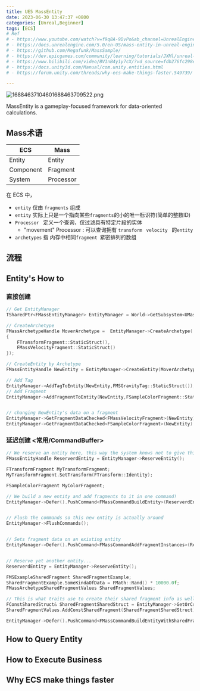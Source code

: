 ```yaml
---
title: UE5 MassEntity
date: 2023-06-30 13:47:37 +0800
categories: [Unreal,Beginner]
tags: [ECS]
# Ref
# - https://www.youtube.com/watch?v=f9q8A-9DvPo&ab_channel=UnrealEngine
# - https://docs.unrealengine.com/5.0/en-US/mass-entity-in-unreal-engine/
# - https://github.com/Megafunk/MassSample/
# - https://dev.epicgames.com/community/learning/tutorials/JXMl/unreal-engine-your-first-60-minutes-with-mass
# - https://www.bilibili.com/video/BV1nB4y1y7cX/?vd_source=fdb276fc298ea6fa0c6e79ca8cc45bfd
# - https://docs.unity3d.com/Manual/com.unity.entities.html
# - https://forum.unity.com/threads/why-ecs-make-things-faster.549739/

---
```




![16884637104601688463709522.png](https://fastly.jsdelivr.net/gh/Rootjhon/img_note@empty/16884637104601688463709522.png)



MassEntity is a gameplay-focused framework for data-oriented calculations.



## Mass术语

| ECS       | Mass      |
| --------- | --------- |
| Entity    | Entity    |
| Component | Fragment  |
| System    | Processor |



在 ECS 中，

- `entity` 仅由  `fragments` 组成
- `entity` 实际上只是一个指向某些`fragments`的小的唯一标识符(简单的整数ID)
- `Processor ` 定义一个查询，仅过滤具有特定片段的实体
  - "movement" Processor : 可以查询拥有 `transform ` `velocity ` 的`entity`
- `archetypes` 指 内存中相同`fragment `紧密排列的数组



## 流程



## Entity's How to 

### 直接创建

```c++
// Get EntityManager
TSharedPtr<FMassEntityManager> EntityManager = World->GetSubsystem<UMassEntitySubsystem>()->GetMutableEntityManager().AsShared();

// CreateArchetype
FMassArchetypeHandle MoverArchetype =  EntityManager->CreateArchetype(
{
    FTransformFragment::StaticStruct(),
    FMassVelocityFragment::StaticStruct()
});

// CreateEntity by Archetype
FMassEntityHandle NewEntity = EntityManager->CreateEntity(MoverArchetype);

// Add Tag
EntityManager->AddTagToEntity(NewEntity,FMSGravityTag::StaticStruct());
// Add Fragment
EntityManager->AddFragmentToEntity(NewEntity,FSampleColorFragment::StaticStruct());


// changing NewEntity's data on a fragment
EntityManager->GetFragmentDataChecked<FMassVelocityFragment>(NewEntity).Value = FMath::VRand()*100.0f;
EntityManager->GetFragmentDataChecked<FSampleColorFragment>(NewEntity).Color = FColor::Blue;


```

### 延迟创建 <常用/CommandBuffer> 

```c++
// We reserve an entity here, this way the system knows not to give this index out to other processors/deferred actions etc
FMassEntityHandle ReserverdEntity = EntityManager->ReserveEntity();

FTransformFragment MyTransformFragment;
MyTransformFragment.SetTransform(FTransform::Identity);

FSampleColorFragment MyColorFragment;

// We build a new entity and add fragments to it in one command!
EntityManager->Defer().PushCommand<FMassCommandBuildEntity>(ReserverdEntity,MyColorFragment);


// Flush the commands so this new entity is actually around
EntityManager->FlushCommands();


// Sets fragment data on an existing entity
EntityManager->Defer().PushCommand<FMassCommandAddFragmentInstances>(ReserverdEntity,MyColorFragment,MyTransformFragment);


// Reserve yet another entity...
ReserverdEntity = EntityManager->ReserveEntity();

FMSExampleSharedFragment SharedFragmentExample;
SharedFragmentExample.SomeKindaOfData = FMath::Rand() * 10000.0f;
FMassArchetypeSharedFragmentValues SharedFragmentValues;

// This is what traits use to create their shared fragment info as well
FConstSharedStruct& SharedFragmentSharedStruct = EntityManager->GetOrCreateConstSharedFragment(SharedFragmentExample);
SharedFragmentValues.AddConstSharedFragment(SharedFragmentSharedStruct);

EntityManager->Defer().PushCommand<FMassCommandBuildEntityWithSharedFragments>(ReserverdEntity, MoveTemp(SharedFragmentValues), MyTransformFragment, MyColorFragment);


```



## How to Query Entity



## How to Execute Business



## Why ECS make things faster
